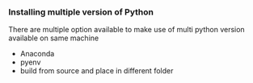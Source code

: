 ### Installing multiple version of Python
There are multiple option available to make use of multi python version available on same machine
 - Anaconda
 - pyenv
 - build from source and place in different folder
